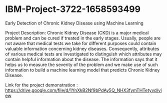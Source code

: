 # IBM-Project-3722-1658593499
Early Detection of Chronic Kidney Disease using Machine Learning


Project Description:
Chronic Kidney Disease (CKD) is a major medical problem and can be cured if treated in the early stages. Usually, people are not aware that medical tests we take for
different purposes could contain valuable information concerning kidney diseases. Consequently, attributes of various medical tests are investigated to distinguish which
attributes may contain helpful information about the disease. The information says that it helps us to measure the severity of the problem and we make use of such 
information to build a machine learning model that predicts Chronic Kidney Disease.

Link for the project demonstration : https://drive.google.com/file/d/1YnXkB2Nf9bPdAy5Q_NHX3fymTHTetyvd/view

